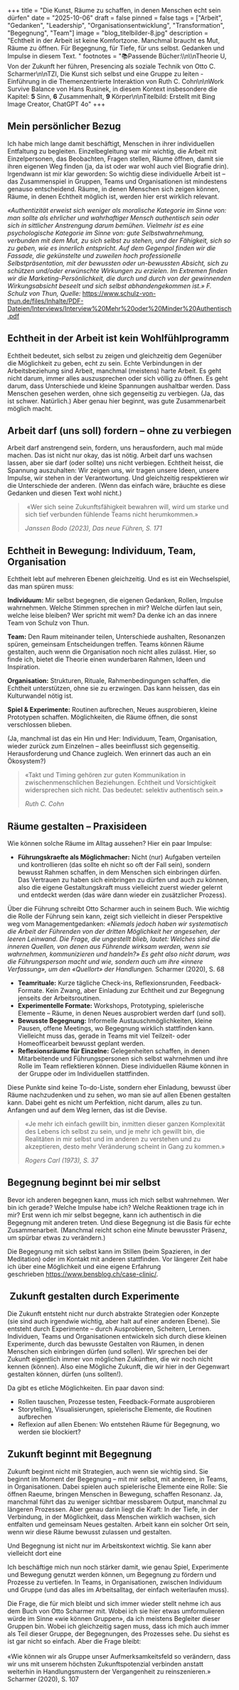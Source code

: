 +++
title = "Die Kunst, Räume zu schaffen, in denen Menschen echt sein dürfen"
date = "2025-10-06"
draft = false
pinned = false
tags = ["Arbeit", "Gedanken", "Leadership", "Organisationsentwicklung", "Transformation", "Begegnung", "Team"]
image = "blog_titelbilder-8.jpg"
description = "Echtheit in der Arbeit ist keine Komfortzone. Manchmal braucht es Mut, Räume zu öffnen. Für Begegnung, für Tiefe, für uns selbst. Gedanken und Impulse in diesem Text. "
footnotes = "📚Passende Bücher:\\\n\\\nTheorie U, Von der Zukunft her führen, Presencing als soziale Technik von Otto C. Scharmer\n\nTZI, Die Kunst sich selbst und eine Gruppe zu leiten - Einführung in die Themenzentrierte Interaktion von Ruth C. Cohn\n\nWork Survive Balance von Hans Rusinek, in diesem Kontext insbesondere die Kapitel: **5** Sinn, **6** Zusammenhalt, **9** Körper\n\nTitelbild: Erstellt mit Bing Image Creator, ChatGPT 4o"
+++
## Mein persönlicher Bezug

Ich habe mich lange damit beschäftigt, Menschen in ihrer individuellen Entfaltung zu begleiten. Einzelbegleitung war mir wichtig, die Arbeit mit Einzelpersonen, das Beobachten, Fragen stellen, Räume öffnen, damit sie ihren eigenen Weg finden (ja, da ist oder war wohl auch viel Biografie drin). Irgendwann ist mir klar geworden: So wichtig diese individuelle Arbeit ist – das Zusammenspiel in Gruppen, Teams und Organisationen ist mindestens genauso entscheidend. Räume, in denen Menschen sich zeigen können, Räume, in denen Echtheit möglich ist, werden hier erst wirklich relevant.

*«Authentizität erweist sich weniger als moralische Kategorie im Sinne von: man sollte als ehrlicher und wahrhaftiger Mensch authentisch sein oder sich in sittlicher Anstrengung darum bemühen. Vielmehr ist es eine psychologische Kategorie im Sinne von: gute Selbstwahrnehmung, verbunden mit dem Mut, zu sich selbst zu stehen, und der Fähigkeit, sich so zu geben, wie es innerlich entspricht. Auf dem Gegenpol finden wir die Fassade, die gekünstelte und zuweilen hoch professionelle Selbstpräsentation, mit der bewussten oder un-bewussten Absicht, sich zu schützen und/oder erwünschte Wirkungen zu erzielen. Im Extremen finden wir die Marketing-Persönlichkeit, die durch und durch von der gewinnenden Wirkungsabsicht beseelt und sich selbst abhandengekommen ist.» F. Schulz von Thun, Quelle:* <https://www.schulz-von-thun.de/files/Inhalte/PDF-Dateien/Interviews/Interview%20Mehr%20oder%20Minder%20Authentisch.pdf>

## Echtheit in der Arbeit ist kein Wohlfühlprogramm

Echtheit bedeutet, sich selbst zu zeigen und gleichzeitig dem Gegenüber die Möglichkeit zu geben, echt zu sein. Echte Verbindungen in der Arbeitsbeziehung sind Arbeit, manchmal (meistens) harte Arbeit. Es geht nicht darum, immer alles auszusprechen oder sich völlig zu öffnen. Es geht darum, dass Unterschiede und kleine Spannungen aushaltbar werden. Dass Menschen gesehen werden, ohne sich gegenseitig zu verbiegen. (Ja, das ist schwer. Natürlich.) Aber genau hier beginnt, was gute Zusammenarbeit möglich macht.

## Arbeit darf (uns soll) fordern – ohne zu verbiegen

Arbeit darf anstrengend sein, fordern, uns herausfordern, auch mal müde machen. Das ist nicht nur okay, das ist nötig. Arbeit darf uns wachsen lassen, aber sie darf (oder sollte) uns nicht verbiegen. Echtheit heisst, die Spannung auszuhalten: Wir zeigen uns, wir tragen unsere Ideen, unsere Impulse, wir stehen in der Verantwortung. Und gleichzeitig respektieren wir die Unterschiede der anderen. (Wenn das einfach wäre, bräuchte es diese Gedanken und diesen Text wohl nicht.)

>  «Wer sich seine Zukunftsfähigkeit bewahren will, wird um starke und sich tief verbunden fühlende Teams nicht herumkommen.»
>
> *Janssen Bodo (2023), Das neue Führen, S. 171*

## Echtheit in Bewegung: Individuum, Team, Organisation

Echtheit lebt auf mehreren Ebenen gleichzeitig. Und es ist ein Wechselspiel, das man spüren muss:

**Individuum:** Mir selbst begegnen, die eigenen Gedanken, Rollen, Impulse wahrnehmen. Welche Stimmen sprechen in mir? Welche dürfen laut sein, welche leise bleiben? Wer spricht mit wem? Da denke ich an das innere Team von Schulz von Thun. 

**Team:** Den Raum miteinander teilen, Unterschiede aushalten, Resonanzen spüren, gemeinsam Entscheidungen treffen. Teams können Räume gestalten, auch wenn die Organisation noch nicht alles zulässt. Hier, so finde ich, bietet die Theorie einen wunderbaren Rahmen, Ideen und Inspiration. 

**Organisation:** Strukturen, Rituale, Rahmenbedingungen schaffen, die Echtheit unterstützen, ohne sie zu erzwingen. Das kann heissen, das ein Kulturwandel nötig ist. 

**Spiel & Experimente:** Routinen aufbrechen, Neues ausprobieren, kleine Prototypen schaffen. Möglichkeiten, die Räume öffnen, die sonst verschlossen blieben.

(Ja, manchmal ist das ein Hin und Her: Individuum, Team, Organisation, wieder zurück zum Einzelnen – alles beeinflusst sich gegenseitig. Herausforderung und Chance zugleich. Wen erinnert das auch an ein Ökosystem?)

> «Takt und Timing gehören zur guten Kommunikation in zwischenmenschlichen Beziehungen. Echtheit und Vorsichtigkeit widersprechen sich nicht. Das bedeutet: selektiv authentisch sein.»  
>
> *Ruth C. Cohn* 

## Räume gestalten – Praxisideen

Wie können solche Räume im Alltag aussehen? Hier ein paar Impulse:

* **Führungskraefte als Möglichmacher:** Nicht (nur) Aufgaben verteilen und kontrollieren (das sollte eh nicht so oft der Fall sein), sondern bewusst Rahmen schaffen, in dem Menschen sich einbringen dürfen. Das Vertrauen zu haben sich einbringen zu dürfen und auch zu können, also die eigene Gestaltungskraft muss vielleicht zuerst wieder gelernt und entdeckt werden (das wäre dann wieder ein zusätzlicher Prozess).

Über die Führung schreibt Otto Scharmer auch in seinem Buch. Wie wichtig die Rolle der Führung sein kann, zeigt sich vielleicht in dieser Perspektive weg vom Managementgedanken: *«Niemals jedoch haben wir systematisch die Arbeit der Führenden von der dritten Möglichkeit her angesehen, der leeren Leinwand. Die Frage, die ungestellt blieb, lautet: Welches sind die inneren Quellen, von denen aus Führende wirksam werden, wenn sie wahrnehmen, kommunizieren und handeln?» Es geht also nicht darum, was die Führungsperson macht und wie, sondern auch um ihre «innere Verfassung», um den «Quellort» der Handlungen.* Scharmer (2020), S. 68

* **Teamrituale:** Kurze tägliche Check-ins, Reflexionsrunden, Feedback-Formate. Kein Zwang, aber Einladung zur Echtheit und zur Begegnung jenseits der Arbeitsroutinen.
* **Experimentelle Formate:** Workshops, Prototyping, spielerische Elemente – Räume, in denen Neues ausprobiert werden darf (und soll).
* **Bewusste Begegnung:** Informelle Austauschmöglichkeiten, kleine Pausen, offene Meetings, wo Begegnung wirklich stattfinden kann. Vielleicht muss das, gerade in Teams mit viel Teilzeit- oder Homeofficearbeit bewusst geplant werden. 
* **Reflexionsräume für Einzelne:** Gelegenheiten schaffen, in denen Mitarbeitende und Führungspersonen sich selbst wahrnehmen und ihre Rolle im Team reflektieren können. Diese individuellen Räume können in der Gruppe oder im Individuellen stattfinden. 

Diese Punkte sind keine To-do-Liste, sondern eher Einladung, bewusst über Räume nachzudenken und zu sehen, wo man sie auf allen Ebenen gestalten kann. Dabei geht es nicht um Perfektion, nicht darum, alles zu tun. Anfangen und auf dem Weg lernen, das ist die Devise. 

> «Je mehr ich einfach gewillt bin, inmitten dieser ganzen Komplexität des Lebens ich selbst zu sein, und je mehr ich gewillt bin, die Realitäten in mir selbst und im anderen zu verstehen und zu akzeptieren, desto mehr Veränderung scheint in Gang zu kommen.» 
>
> *Rogers Carl (1973), S. 37*

## Begegnung beginnt bei mir selbst

Bevor ich anderen begegnen kann, muss ich mich selbst wahrnehmen. Wer bin ich gerade? Welche Impulse habe ich? Welche Reaktionen trage ich in mir? Erst wenn ich mir selbst begegne, kann ich authentisch in die Begegnung mit anderen treten. Und diese Begegnung ist die Basis für echte Zusammenarbeit. (Manchmal reicht schon eine Minute bewusster Präsenz, um spürbar etwas zu verändern.) 

Die Begegnung mit sich selbst kann im Stillen (beim Spazieren, in der Meditation) oder im Kontakt mit anderen stattfinden. Vor längerer Zeit habe ich über eine Möglichkeit und eine eigene Erfahrung geschrieben <https://www.bensblog.ch/case-clinic/>.

##  Zukunft gestalten durch Experimente

Die Zukunft entsteht nicht nur durch abstrakte Strategien oder Konzepte (sie sind auch irgendwie wichtig, aber halt auf einer anderen Ebene). Sie entsteht durch Experimente – durch Ausprobieren, Scheitern, Lernen. Individuen, Teams und Organisationen entwickeln sich durch diese kleinen Experimente, durch das bewusste Gestalten von Räumen, in denen Menschen sich einbringen dürfen (und sollen). Wir sprechen bei der Zukunft eigentlich immer von möglichen Zukünften, die wir noch nicht kennen (können). Also eine Mögliche Zukunft, die wir hier in der Gegenwart gestalten können, dürfen (uns sollten!).

Da gibt es etliche Möglichkeiten. Ein paar davon sind:

* Rollen tauschen, Prozesse testen, Feedback-Formate ausprobieren
* Storytelling, Visualisierungen, spielerische Elemente, die Routinen aufbrechen
* Reflexion auf allen Ebenen: Wo entstehen Räume für Begegnung, wo werden sie blockiert?

## Zukunft beginnt mit Begegnung

Zukunft beginnt nicht mit Strategien, auch wenn sie wichtig sind. Sie beginnt im Moment der Begegnung – mit mir selbst, mit anderen, in Teams, in Organisationen. Dabei spielen auch spielerische Elemente eine Rolle: Sie öffnen Raeume, bringen Menschen in Bewegung, schaffen Resonanz. Ja, manchmal führt das zu weniger sichtbar messbarem Output, manchmal zu längeren Prozessen. Aber genau darin liegt die Kraft: In der Tiefe, in der Verbindung, in der Möglichkeit, dass Menschen wirklich wachsen, sich entfalten und gemeinsam Neues gestalten. Arbeit kann ein solcher Ort sein, wenn wir diese Räume bewusst zulassen und gestalten.

Und Begegnung ist nicht nur im Arbeitskontext wichtig. Sie kann aber vielleicht dort eine

Ich beschäftige mich nun noch stärker damit, wie genau Spiel, Experimente und Bewegung genutzt werden können, um Begegnung zu fördern und Prozesse zu vertiefen. In Teams, in Organisationen, zwischen Individuum und Gruppe (und das alles im Arbeitsalltag, der einfach weiterlaufen muss). 

Die Frage, die für mich bleibt und sich immer wieder stellt nehme ich aus dem Buch von Otto Scharmer mit. Wobei ich sie hier etwas umformulieren würde im Sinne «wie können Gruppen», da ich meistens Begleiter dieser Gruppen bin. Wobei ich gleichzeitig sagen muss, dass ich mich auch immer als Teil dieser Gruppe, der Begegnungen, des Prozesses sehe. Du siehst es ist gar nicht so einfach. Aber die Frage bleibt:\
\
«Wie können wir als Gruppe unser Aufmerksamkeitsfeld so verändern, dass wir uns mit unserem höchsten Zukunftspotenzial verbinden anstatt weiterhin in Handlungsmustern der Vergangenheit zu reinszenieren.» Scharmer (2020), S. 107